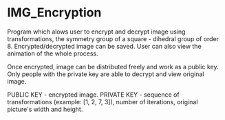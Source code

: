 IMG_Encryption
==============
Program which alows user to encrypt and decrypt image using transformations, the symmetry group of a square - dihedral group of order 8.
Encrypted/decrypted image can be saved.
User can also view the animation of the whole process.

Once encrypted, image can be distributed freely and work as a public key. Only people with the private key are able to decrypt and view original image.

PUBLIC KEY - encrypted image.
PRIVATE KEY - sequence of transformations (example: [1, 2, 7, 3]), number of iterations, original picture's width and height.
